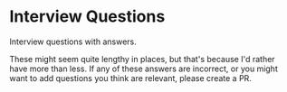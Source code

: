# Interview Questions
Interview questions with answers. 

These might seem quite lengthy in places, but that's because I'd rather have more than less. If any of these answers are incorrect, or you might want to add questions you think are relevant, please create a PR.
